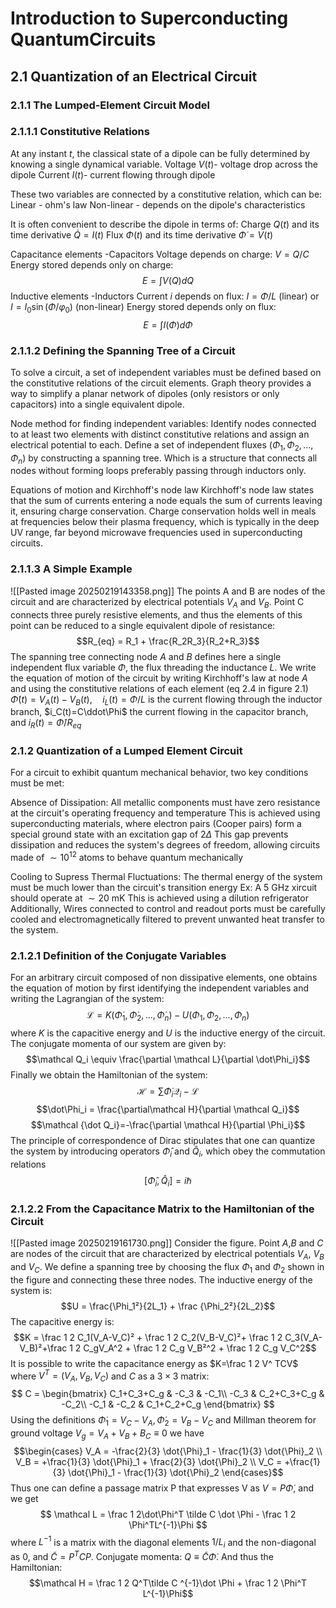# Introduction to Superconducting QuantumCircuits

## 2.1 Quantization of an Electrical Circuit
### 2.1.1 The Lumped-Element Circuit Model

### 2.1.1.1 Constitutive Relations
At any instant $t$, the classical state of a dipole can be fully determined by knowing a single dynamical variable. 
Voltage $V(t)$- voltage drop across the dipole
Current $I(t)$- current flowing through dipole

These two variables are connected by a constitutive relation, which can be:
Linear - ohm's law
Non-linear - depends on the dipole's characteristics

It is often convenient to describe the dipole in terms of:
	Charge $Q(t)$ and its time derivative $\dot Q = I(t)$ 
	Flux $\Phi(t)$ and its time derivative $\dot \Phi = V(t)$ 

Capacitance elements -Capacitors
Voltage depends on charge: $V=Q/C$
Energy stored depends only on charge: $$E = \int V(Q)dQ$$
Inductive elements -Inductors
Current $i$ depends on flux: $I = \Phi/L$ (linear) or $I = I_0\sin(\Phi/\varphi_0)$ (non-linear)
Energy stored depends only on flux: $$ E = \int I(\Phi)d\Phi$$ 
### 2.1.1.2 Defining the Spanning Tree of a Circuit
To solve a circuit, a set of independent variables must be defined based on the constitutive relations of the circuit elements. Graph theory provides a way to simplify a planar network of dipoles (only resistors or only capacitors) into a single equivalent dipole.

Node method for finding independent variables:
	Identify nodes connected to at least two elements with distinct constitutive relations and assign an electrical potential to each.
	Define a set of independent fluxes ($\Phi_1,\Phi_2,...,\Phi_n$) by constructing a spanning tree. Which is a structure that connects all nodes without forming loops preferably passing through inductors only.

Equations of motion and Kirchhoff's node law
	Kirchhoff's node law states that the sum of currents entering a node equals the sum of currents leaving it, ensuring charge conservation.
	Charge conservation holds well in meals at frequencies below their plasma frequency, which is typically in the deep UV range, far beyond microwave frequencies used in superconducting circuits.

### 2.1.1.3 A Simple Example
![[Pasted image 20250219143358.png]]
The points A and B are nodes of the circuit and are characterized by electrical potentials $V_A$ and $V_B$. Point C connects three purely resistive elements, and thus the elements of this point can be reduced to a single equivalent dipole of resistance:$$R_{eq} = R_1 + \frac{R_2R_3}{R_2+R_3}$$
The spanning tree connecting node $A$ and $B$ defines here a single independent flux variable $\Phi$, the flux threading the inductance $L$. We write the equation of motion of the circuit by writing Kirchhoff's law at node $A$ and using the constitutive relations of each element (eq 2.4 in figure 2.1)
$\dot\Phi(t)=V_A(t)-V_B(t), \quad i_L(t)=\Phi/L$ is the current flowing through the inductor branch, $i_C(t)=C\ddot\Phi$ the current flowing in the capacitor branch, and $i_R(t)=\dot\Phi/R_{eq}$ 


### 2.1.2 Quantization of a Lumped Element Circuit
For a circuit to exhibit quantum mechanical behavior, two key conditions must be met:

Absence of Dissipation:
	All metallic components must have zero resistance at the circuit's operating frequency and temperature
	This is achieved using superconducting materials, where electron pairs (Cooper pairs) form a special ground state with an excitation gap of $2\Delta$
	This gap prevents dissipation and reduces the system's degrees of freedom, allowing circuits made of $\sim 10^{12}$ atoms to behave quantum mechanically

Cooling to Supress Thermal Fluctuations:
	The thermal energy of the system must be much lower than the circuit's transition energy
	Ex: A 5 GHz xircuit should operate at $\sim20$ mK 
	This is achieved using a dilution refrigerator
	Additionally, Wires connected to control and readout ports must be carefully cooled and electromagnetically filtered to prevent unwanted heat transfer to the system.

### 2.1.2.1 Definition of the Conjugate Variables
For an arbitrary circuit composed of non dissipative elements, one obtains the equation of motion by first identifying the independent variables and writing the Lagrangian of the system: $$\mathcal L = K(\dot\Phi_1, \dot\Phi_2,...,\dot\Phi_n) - U(\Phi_1,\Phi_2,...,\Phi_n)$$
where $K$ is the capacitive energy and $U$ is the inductive energy of the circuit. The conjugate momenta of our system are given by: $$\mathcal Q_i \equiv \frac{\partial \mathcal L}{\partial \dot\Phi_i}$$
Finally we obtain the Hamiltonian of the system:
$$\mathcal H = \sum\dot\Phi_i \mathcal Q_i -\mathcal L$$
$$\dot\Phi_i = \frac{\partial\mathcal H}{\partial \mathcal Q_i}$$
$$\mathcal {\dot Q_i}=-\frac{\partial \mathcal H}{\partial \Phi_i}$$
The principle of correspondence of Dirac stipulates that one can quantize the system by introducing operators $\hat \Phi_i$ and $\hat Q_i$, which obey the commutation relations $$\Big[\hat \Phi_i,\hat Q_i\Big]=i\hbar$$
### 2.1.2.2 From the Capacitance Matrix to the Hamiltonian of the Circuit
![[Pasted image 20250219161730.png]]
Consider the figure. Point $A$,$B$ and $C$ are nodes of the circuit that are characterized by electrical potentials $V_A$, $V_B$ and $V_C$. We define a spanning tree by choosing the flux $\Phi_1$ and $\Phi_2$ shown in the figure and connecting these three nodes.
The inductive energy of the system is:$$U = \frac{\Phi_1²}{2L_1} + \frac {\Phi_2²}{2L_2}$$
The capacitive energy is:
$$K = \frac 1 2 C_1(V_A-V_C)² + \frac 1 2 C_2(V_B-V_C)²+ \frac 1 2 C_3(V_A-V_B)²+\frac 1 2 C_gV_A^2 + \frac 1 2 C_g V_B²^2 + \frac 1 2 C_g V_C^2$$
It is possible to write the capacitance energy as $K=\frac 1 2 V^ TCV$ where $V^T =(V_A,V_B,V_C)$ and $C$ as a $3 \times 3$ matrix:
$$
C =
\begin{bmatrix}
C_1+C_3+C_g & -C_3 & -C_1\\
-C_3 & C_2+C_3+C_g & -C_2\\
-C_1 & -C_2 & C_1+C_2+C_g
\end{bmatrix}
$$
Using the definitions $\dot\Phi_1 = V_C -V_A, \dot\Phi_2 = V_B -V_C$ and Millman theorem for ground voltage $V_g = V_A+V_B+B_C \equiv 0$ we have$$\begin{cases} V_A = -\frac{2}{3} \dot{\Phi}_1 - \frac{1}{3} \dot{\Phi}_2 \\ V_B = +\frac{1}{3} \dot{\Phi}_1 + \frac{2}{3} \dot{\Phi}_2 \\ V_C = +\frac{1}{3} \dot{\Phi}_1 - \frac{1}{3} \dot{\Phi}_2 \end{cases}$$
Thus one can define a passage matrix P that expresses V as $V=P\dot\Phi$, and we get
$$
\mathcal L = \frac 1 2\dot\Phi^T \tilde C \dot \Phi - \frac 1 2 \Phi^TL^{-1}\Phi
$$
where $L^{-1}$ is a matrix with the diagonal elements $1/L_i$ and the non-diagonal as 0, and $\tilde C = P^TCP$. Conjugate momenta: $Q \equiv \tilde C \dot\Phi$. And thus the Hamiltonian:$$\mathcal H = \frac 1 2 Q^T\tilde C ^{-1}\dot \Phi + \frac 1 2 \Phi^T L^{-1}\Phi$$ 
